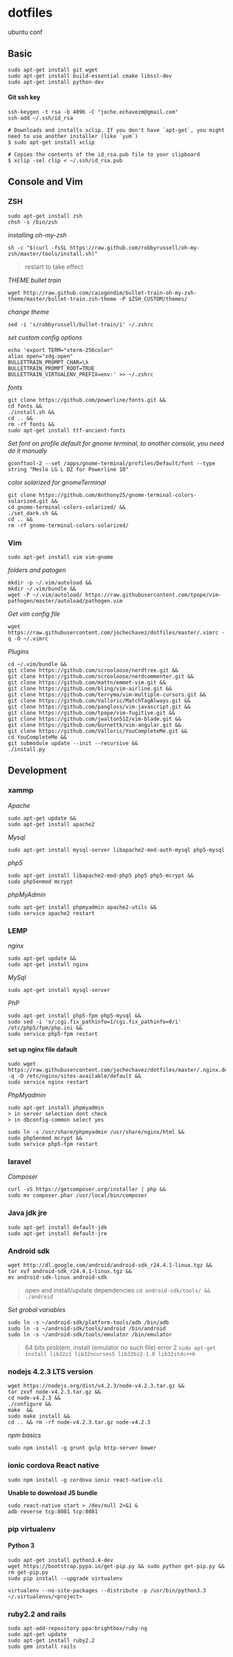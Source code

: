 # dotfiles
ubuntu conf 

## Basic 

```
sudo apt-get install git wget 
sudo apt-get install build-essential cmake libssl-dev
sudo apt-get install python-dev
```
#### Git ssh key
```
ssh-keygen -t rsa -b 4096 -C "joche.echavezm@gmail.com" 
ssh-add ~/.ssh/id_rsa

# Downloads and installs xclip. If you don't have `apt-get`, you might need to use another installer (like `yum`)
$ sudo apt-get install xclip

# Copies the contents of the id_rsa.pub file to your clipboard
$ xclip -sel clip < ~/.ssh/id_rsa.pub
```

## Console and Vim 

### ZSH
```
sudo apt-get install zsh
chsh -s /bin/zsh
```
*installing oh-my-zsh*
```
sh -c "$(curl -fsSL https://raw.github.com/robbyrussell/oh-my-zsh/master/tools/install.sh)"
```
> restart to take effect

*THEME bullet train*
```
wget http://raw.github.com/caiogondim/bullet-train-oh-my-zsh-theme/master/bullet-train.zsh-theme -P $ZSH_CUSTOM/themes/ 
```
*change theme*
```
sed -i 's/robbyrussell/bullet-train/i' ~/.zshrc 
```
*set custom config options*
```
echo 'export TERM="xterm-256color"
alias open="xdg-open"
BULLETTRAIN_PROMPT_CHAR=\λ
BULLETTRAIN_PROMPT_ROOT=TRUE
BULLETTRAIN_VIRTUALENV_PREFIX=env:' >> ~/.zshrc
```
*fonts*
```
git clone https://github.com/powerline/fonts.git &&
cd fonts && 
./install.sh && 
cd .. && 
rm -rf fonts &&
sudo apt-get install ttf-ancient-fonts 
```
*Set font on profile default for gnome terminal, to another console, you need do it  manualy*
```
gconftool-2 --set /apps/gnome-terminal/profiles/Default/font --type string "Meslo LG L DZ for Powerline 10"
```
*color solarized for gnomeTerminal*
```
git clone https://github.com/Anthony25/gnome-terminal-colors-solarized.git && 
cd gnome-terminal-colors-solarized/ && 
./set_dark.sh && 
cd .. && 
rm -rf gnome-terminal-colors-solarized/
```

### Vim
```
sudo apt-get install vim vim-gnome
```
*folders and patogen*
```
mkdir -p ~/.vim/autoload && 
mkdir ~/.vim/bundle &&
wget -P ~/.vim/autoload/ https://raw.githubusercontent.com/tpope/vim-pathogen/master/autoload/pathogen.vim
```
*Get vim config file*
```
wget https://raw.githubusercontent.com/jochechavez/dotfiles/master/.vimrc -q -O ~/.vimrc
```
*Plugins*
```
cd ~/.vim/bundle && 
git clone https://github.com/scrooloose/nerdtree.git &&
git clone https://github.com/scrooloose/nerdcommenter.git &&
git clone https://github.com/mattn/emmet-vim.git &&
git clone https://github.com/bling/vim-airline.git &&
git clone https://github.com/terryma/vim-multiple-cursors.git &&
git clone https://github.com/Valloric/MatchTagAlways.git && 
git clone https://github.com/pangloss/vim-javascript.git &&
git clone https://github.com/tpope/vim-fugitive.git && 
git clone https://github.com/jwalton512/vim-blade.git &&
git clone https://github.com/burnettk/vim-angular.git &&
git clone https://github.com/Valloric/YouCompleteMe.git &&
cd YouCompleteMe &&
git submodule update --init --recursive &&
./install.py
```


## Development

### xammp
*Apache*
```
sudo apt-get update &&
sudo apt-get install apache2
```
*Mysql*
```
sudo apt-get install mysql-server libapache2-mod-auth-mysql php5-mysql
```
*php5*
```
sudo apt-get install libapache2-mod-php5 php5 php5-mcrypt &&
sudo php5enmod mcrypt
```
*phpMyAdmin*
```
sudo apt-get install phpmyadmin apache2-utils &&
sudo service apache2 restart
```
### LEMP
*nginx*
```
sudo apt-get update &&
sudo apt-get install nginx
```
*MySql*
```
sudo apt-get install mysql-server
```
*PhP*
```
sudo apt-get install php5-fpm php5-mysql &&
sudo sed -i 's/;cgi.fix_pathinfo=1/cgi.fix_pathinfo=0/i' /etc/php5/fpm/php.ini &&
sudo service php5-fpm restart
```
#### set up nginx file dafault 
```
sudo wget https://raw.githubusercontent.com/jochechavez/dotfiles/master/.nginx.default -q -O /etc/nginx/sites-available/default &&
sudo service nginx restart
```
*PhpMyadmin*
```
sudo apt-get install phpmyadmin
> in server selection dont check
> in dbconfig-common select yes 
```
```
sudo ln -s /usr/share/phpmyadmin /usr/share/nginx/html &&
sudo php5enmod mcrypt &&
sudo service php5-fpm restart
```


### laravel
*Composer*
```
curl -sS https://getcomposer.org/installer | php && 
sudo mv composer.phar /usr/local/bin/composer
```
### Java jdk jre
```
sudo apt-get install default-jdk 
sudo apt-get install default-jre
```
### Android sdk
```
wget http://dl.google.com/android/android-sdk_r24.4.1-linux.tgz &&
tar xvf android-sdk_r24.4.1-linux.tgz &&
mv android-sdk-linux android-sdk
```
> open and install/update dependencies 
`cd android-sdk/tools/ && ./android`

*Set grobal variables*
```
sudo ln -s ~/android-sdk/platform-tools/adb /bin/adb
sudo ln -s ~/android-sdk/tools/android /bin/android
sudo ln -s ~/android-sdk/tools/emulator /bin/emulator
```
> 64 bits problem, install (emulator no such file) error 2
> ```sudo apt-get install lib32z1 lib32ncurses5 lib32bz2-1.0 lib32stdc++6```

### nodejs 4.2.3 LTS version
```
wget https://nodejs.org/dist/v4.2.3/node-v4.2.3.tar.gz &&
tar zxvf node-v4.2.3.tar.gz &&
cd node-v4.2.3 &&
./configure &&
make  &&
sudo make install &&
cd .. && rm -rf node-v4.2.3.tar.gz node-v4.2.3
```
*npm basics*
```
sudo npm install -g grunt gulp http-server bower
```
### ionic cordova React native
```
sudo npm install -g cordova ionic react-native-cli
```

**Unable to download JS bundle**
```
sudo react-native start > /dev/null 2>&1 &
adb reverse tcp:8081 tcp:8081
```

### pip virtualenv
#### Python 3
```
sudo apt-get install python3.4-dev
wget https://bootstrap.pypa.io/get-pip.py && sudo python get-pip.py && rm get-pip.py
sudo pip install --upgrade virtualenv

virtualenv --no-site-packages --distribute -p /usr/bin/python3.3 ~/.virtualenvs/<project>
```

 ### ruby2.2 and rails
 ```
 sudo apt-add-repository ppa:brightbox/ruby-ng
 sudo apt-get update
 sudo apt-get install ruby2.2 
 sudo gem install rails
 ```
